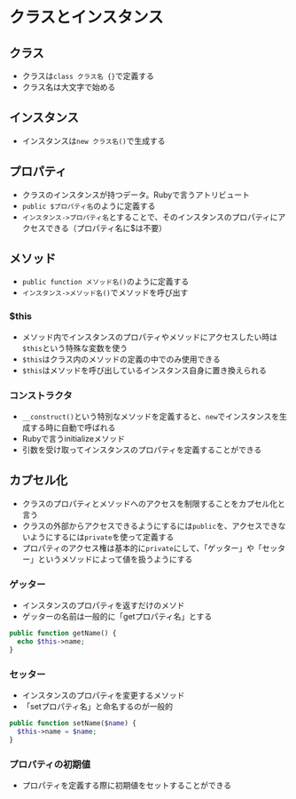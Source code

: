 # クラスとインスタンス

## クラス
- クラスは`class クラス名 {}`で定義する
- クラス名は大文字で始める

## インスタンス
- インスタンスは`new クラス名()`で生成する

## プロパティ
- クラスのインスタンスが持つデータ。Rubyで言うアトリビュート
- `public $プロパティ名`のように定義する
- `インスタンス->プロパティ名`とすることで、そのインスタンスのプロパティにアクセスできる（プロパティ名に$は不要）

## メソッド
- `public function メソッド名()`のように定義する
- `インスタンス->メソッド名()`でメソッドを呼び出す

### $this
- メソッド内でインスタンスのプロパティやメソッドにアクセスしたい時は`$this`という特殊な変数を使う
- `$this`はクラス内のメソッドの定義の中でのみ使用できる
- `$this`はメソッドを呼び出しているインスタンス自身に置き換えられる

### コンストラクタ
- `__construct()`という特別なメソッドを定義すると、`new`でインスタンスを生成する時に自動で呼ばれる
- Rubyで言うinitializeメソッド
- 引数を受け取ってインスタンスのプロパティを定義することができる

## カプセル化
- クラスのプロパティとメソッドへのアクセスを制限することをカプセル化と言う
- クラスの外部からアクセスできるようにするには`public`を、アクセスできないようにするには`private`を使って定義する
- プロパティのアクセス権は基本的に`private`にして、「ゲッター」や「セッター」というメソッドによって値を扱うようにする

### ゲッター
- インスタンスのプロパティを返すだけのメソド
- ゲッターの名前は一般的に「getプロパティ名」とする
```PHP
public function getName() {
  echo $this->name;
}
```

### セッター
- インスタンスのプロパティを変更するメソッド
- 「setプロパティ名」と命名するのが一般的
```PHP
public function setName($name) {
  $this->name = $name;
}
```

### プロパティの初期値
- プロパティを定義する際に初期値をセットすることができる